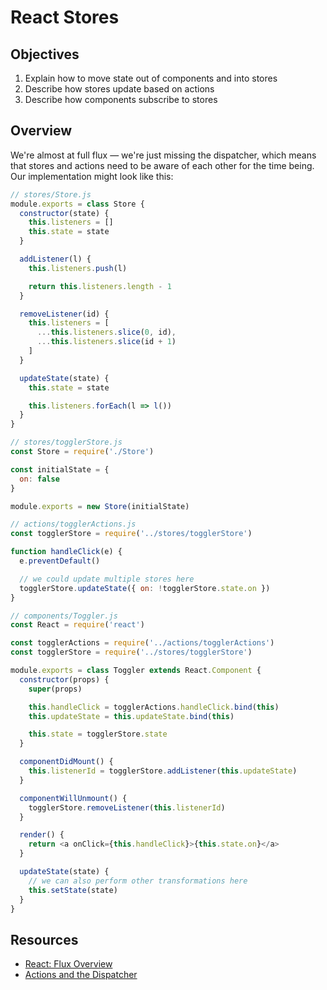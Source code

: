 # React Stores

## Objectives

1. Explain how to move state out of components and into stores
2. Describe how stores update based on actions
3. Describe how components subscribe to stores

## Overview

We're almost at full flux — we're just missing the dispatcher, which means that
stores and actions need to be aware of each other for the time being. Our
implementation might look like this:

```javascript
// stores/Store.js
module.exports = class Store {
  constructor(state) {
    this.listeners = []
    this.state = state
  }

  addListener(l) {
    this.listeners.push(l)

    return this.listeners.length - 1
  }

  removeListener(id) {
    this.listeners = [
      ...this.listeners.slice(0, id),
      ...this.listeners.slice(id + 1)
    ]
  }

  updateState(state) {
    this.state = state

    this.listeners.forEach(l => l())
  }
}

// stores/togglerStore.js
const Store = require('./Store')

const initialState = {
  on: false
}

module.exports = new Store(initialState)

// actions/togglerActions.js
const togglerStore = require('../stores/togglerStore')

function handleClick(e) {
  e.preventDefault()

  // we could update multiple stores here
  togglerStore.updateState({ on: !togglerStore.state.on })
}

// components/Toggler.js
const React = require('react')

const togglerActions = require('../actions/togglerActions')
const togglerStore = require('../stores/togglerStore')

module.exports = class Toggler extends React.Component {
  constructor(props) {
    super(props)

    this.handleClick = togglerActions.handleClick.bind(this)
    this.updateState = this.updateState.bind(this)

    this.state = togglerStore.state
  }

  componentDidMount() {
    this.listenerId = togglerStore.addListener(this.updateState)
  }

  componentWillUnmount() {
    togglerStore.removeListener(this.listenerId)
  }

  render() {
    return <a onClick={this.handleClick}>{this.state.on}</a>
  }

  updateState(state) {
    // we can also perform other transformations here
    this.setState(state)
  }
}
```

## Resources

- [React: Flux Overview](https://facebook.github.io/flux/docs/overview.html)
- [Actions and the Dispatcher](https://facebook.github.io/flux/docs/actions-and-the-dispatcher.html#content)
